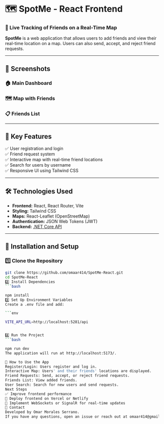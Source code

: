 # 🗺️ SpotMe - React Frontend

### 📍 Live Tracking of Friends on a Real-Time Map

**SpotMe** is a web application that allows users to add friends and view their real-time location on a map. Users can also send, accept, and reject friend requests.

---

## 📸 Screenshots

### 🏠 **Main Dashboard**


### 🗺️ **Map with Friends**


### 📋 **Friends List**


---

## 🚀 **Key Features**
✅ User registration and login  
✅ Friend request system  
✅ Interactive map with real-time friend locations  
✅ Search for users by username  
✅ Responsive UI using Tailwind CSS  

---

## 🛠️ **Technologies Used**
- **Frontend:** React, React Router, Vite
- **Styling:** Tailwind CSS
- **Maps:** React-Leaflet (OpenStreetMap)
- **Authentication:** JSON Web Tokens (JWT)
- **Backend:** [.NET Core API](https://github.com/YOUR-USERNAME/SpotMe-NetCoreAPI)

---

## 🔧 **Installation and Setup**
### 1️⃣ Clone the Repository
```bash
git clone https://github.com/omaar414/SpotMe-React.git
cd SpotMe-React
2️⃣ Install Dependencies
```bash

npm install
3️⃣ Set Up Environment Variables
Create a .env file and add:

```env

VITE_API_URL=http://localhost:5281/api


4️⃣ Run the Project
```bash

npm run dev
The application will run at http://localhost:5173/.

📌 How to Use the App
Register/Login: Users register and log in.
Interactive Map: Users' and their friends' locations are displayed.
Friend Requests: Send, accept, or reject friend requests.
Friends List: View added friends.
User Search: Search for new users and send requests.
Next Steps
✅ Improve frontend performance
🚀 Deploy frontend on Vercel or Netlify
🔄 Implement WebSockets or SignalR for real-time updates
📩 Contact
Developed by Omar Morales Serrano.
If you have any questions, open an issue or reach out at omaar414@gmail.com.

